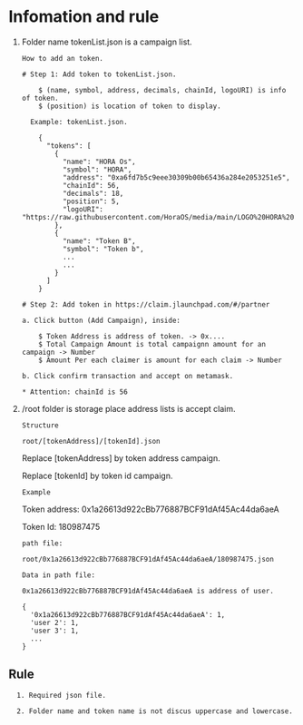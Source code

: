 
# Infomation and rule

1. Folder name tokenList.json is a campaign list.
    
    `How to add an token.`
    
    ```
    # Step 1: Add token to tokenList.json.
    
        $ (name, symbol, address, decimals, chainId, logoURI) is info of token.
        $ (position) is location of token to display.
        
      Example: tokenList.json.
    
        {
          "tokens": [
            {
              "name": "HORA Os",
              "symbol": "HORA",
              "address": "0xa6fd7b5c9eee30309b00b65436a284e2053251e5",
              "chainId": 56,
              "decimals": 18,
              "position": 5,
              "logoURI": "https://raw.githubusercontent.com/HoraOS/media/main/LOGO%20HORA%20OS.png"
            },
            {
              "name": "Token B",
              "symbol": "Token b",
              ...
              ...
            }
          ]
        }
    
    # Step 2: Add token in https://claim.jlaunchpad.com/#/partner
    
    a. Click button (Add Campaign), inside: 
    
        $ Token Address is address of token. -> 0x....
        $ Total Campaign Amount is total campaignn amount for an campaign -> Number
        $ Amount Per each claimer is amount for each claim -> Number

    b. Click confirm transaction and accept on metamask.
    
    * Attention: chainId is 56
    
    ```

2. /root folder is storage place address lists is accept claim.

      `Structure`
      
      ```
      root/[tokenAddress]/[tokenId].json
      ```
      Replace [tokenAddress] by token address campaign.
      
      Replace [tokenId] by token id campaign.
  
      `Example`
      
      Token address: 0x1a26613d922cBb776887BCF91dAf45Ac44da6aeA
      
      Token Id: 180987475

      `path file:`
      
      ```
      root/0x1a26613d922cBb776887BCF91dAf45Ac44da6aeA/180987475.json
      ```

      `Data in path file:`
      
      ```
      0x1a26613d922cBb776887BCF91dAf45Ac44da6aeA is address of user. 
      
      {
        '0x1a26613d922cBb776887BCF91dAf45Ac44da6aeA': 1,
        'user 2': 1,
        'user 3': 1,
        ...
      }
      ```
      
## Rule

      1. Required json file.
      
      2. Folder name and token name is not discus uppercase and lowercase.
